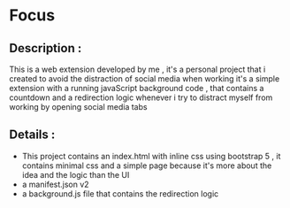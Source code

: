 # Focus

## Description : 
This is a web extension developed by me , it's a personal project that i created to avoid the distraction of social media when working 
it's a simple extension with a running javaScript background code , that contains a countdown and a redirection logic whenever i try to distract myself from working by opening social media tabs 

## Details : 

- This project contains an index.html with inline css using bootstrap 5 , it contains minimal css and a simple page because it's more about the idea and the logic than the UI
- a manifest.json v2
- a background.js file that contains the redirection logic


